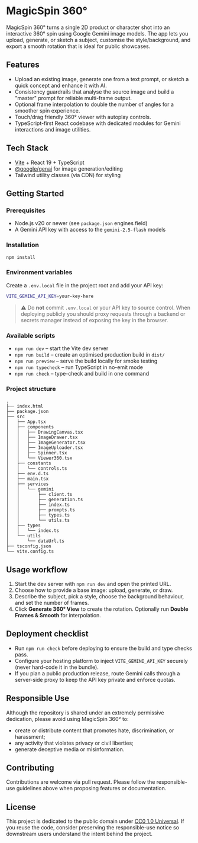 # MagicSpin 360°

MagicSpin 360° turns a single 2D product or character shot into an interactive 360° spin using Google Gemini image models. The app lets you upload, generate, or sketch a subject, customise the style/background, and export a smooth rotation that is ideal for public showcases.

## Features
- Upload an existing image, generate one from a text prompt, or sketch a quick concept and enhance it with AI.
- Consistency guardrails that analyse the source image and build a "master" prompt for reliable multi-frame output.
- Optional frame interpolation to double the number of angles for a smoother spin experience.
- Touch/drag friendly 360° viewer with autoplay controls.
- TypeScript-first React codebase with dedicated modules for Gemini interactions and image utilities.

## Tech Stack
- [Vite](https://vitejs.dev/) + React 19 + TypeScript
- [@google/genai](https://www.npmjs.com/package/@google/genai) for image generation/editing
- Tailwind utility classes (via CDN) for styling

## Getting Started

### Prerequisites
- Node.js v20 or newer (see `package.json` engines field)
- A Gemini API key with access to the `gemini-2.5-flash` models

### Installation
```bash
npm install
```

### Environment variables
Create a `.env.local` file in the project root and add your API key:
```bash
VITE_GEMINI_API_KEY=your-key-here
```
> ⚠️ Do **not** commit `.env.local` or your API key to source control. When deploying publicly you should proxy requests through a backend or secrets manager instead of exposing the key in the browser.

### Available scripts
- `npm run dev` – start the Vite dev server
- `npm run build` – create an optimised production build in `dist/`
- `npm run preview` – serve the build locally for smoke testing
- `npm run typecheck` – run TypeScript in no-emit mode
- `npm run check` – type-check and build in one command

### Project structure
```
.
├── index.html
├── package.json
├── src
│   ├── App.tsx
│   ├── components
│   │   ├── DrawingCanvas.tsx
│   │   ├── ImageDrawer.tsx
│   │   ├── ImageGenerator.tsx
│   │   ├── ImageUploader.tsx
│   │   ├── Spinner.tsx
│   │   └── Viewer360.tsx
│   ├── constants
│   │   └── controls.ts
│   ├── env.d.ts
│   ├── main.tsx
│   ├── services
│   │   └── gemini
│   │       ├── client.ts
│   │       ├── generation.ts
│   │       ├── index.ts
│   │       ├── prompts.ts
│   │       ├── types.ts
│   │       └── utils.ts
│   ├── types
│   │   └── index.ts
│   └── utils
│       └── dataUrl.ts
├── tsconfig.json
└── vite.config.ts
```

## Usage workflow
1. Start the dev server with `npm run dev` and open the printed URL.
2. Choose how to provide a base image: upload, generate, or draw.
3. Describe the subject, pick a style, choose the background behaviour, and set the number of frames.
4. Click **Generate 360° View** to create the rotation. Optionally run **Double Frames & Smooth** for interpolation.

## Deployment checklist
- Run `npm run check` before deploying to ensure the build and type checks pass.
- Configure your hosting platform to inject `VITE_GEMINI_API_KEY` securely (never hard-code it in the bundle).
- If you plan a public production release, route Gemini calls through a server-side proxy to keep the API key private and enforce quotas.

## Responsible Use
Although the repository is shared under an extremely permissive dedication, please avoid using MagicSpin 360° to:
- create or distribute content that promotes hate, discrimination, or harassment;
- any activity that violates privacy or civil liberties;
- generate deceptive media or misinformation.

## Contributing
Contributions are welcome via pull request. Please follow the responsible-use guidelines above when proposing features or documentation.

## License
This project is dedicated to the public domain under [CC0 1.0 Universal](LICENSE). If you reuse the code, consider preserving the responsible-use notice so downstream users understand the intent behind the project.
